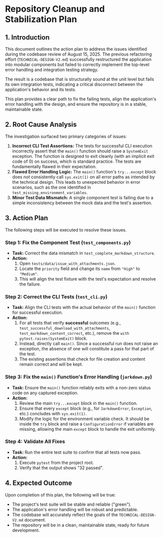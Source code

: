 # Repository Cleanup and Stabilization Plan

## 1. Introduction

This document outlines the action plan to address the issues identified during the codebase review of August 15, 2025. The previous refactoring effort (`TECHNICAL-DESIGN-V2.md`) successfully restructured the application into modular components but failed to correctly implement the top-level error handling and integration testing strategy.

The result is a codebase that is structurally sound at the unit level but fails its own integration tests, indicating a critical disconnect between the application's behavior and its tests.

This plan provides a clear path to fix the failing tests, align the application's error handling with the design, and ensure the repository is in a stable, maintainable state.

## 2. Root Cause Analysis

The investigation surfaced two primary categories of issues:

1.  **Incorrect CLI Test Assertions:** The tests for successful CLI execution incorrectly assert that the `main()` function should raise a `SystemExit` exception. The function is designed to exit cleanly (with an implicit exit code of 0) on success, which is standard practice. The tests are fundamentally flawed in their expectation.
2.  **Flawed Error Handling Logic:** The `main()` function's `try...except` block does not consistently call `sys.exit(1)` on all error paths as intended by the technical design. This leads to unexpected behavior in error scenarios, such as the one identified in `test_missing_environment_variables`.
3.  **Minor Test Data Mismatch:** A single component test is failing due to a simple inconsistency between the mock data and the test's assertion.

## 3. Action Plan

The following steps will be executed to resolve these issues.

### Step 1: Fix the Component Test (`test_components.py`)

-   **Task:** Correct the data mismatch in `test_complete_markdown_structure`.
-   **Action:**
    1.  Open `tests/data/issue_with_attachments.json`.
    2.  Locate the `priority` field and change its `name` from `"High"` to `"Medium"`.
    3.  This will align the test fixture with the test's expectation and resolve the failure.

### Step 2: Correct the CLI Tests (`test_cli.py`)

-   **Task:** Align the CLI tests with the actual behavior of the `main()` function for successful execution.
-   **Action:**
    1.  For all tests that verify **successful** outcomes (e.g., `test_successful_download_with_attachments`, `test_markdown_content_correct`, etc.), remove the `with pytest.raises(SystemExit)` block.
    2.  Instead, directly call `main()`. Since a successful run does not raise an exception, the absence of one will constitute a pass for that part of the test.
    3.  The existing assertions that check for file creation and content remain correct and will be kept.

### Step 3: Fix the `main()` Function's Error Handling (`jarkdown.py`)

-   **Task:** Ensure the `main()` function reliably exits with a non-zero status code on any captured exception.
-   **Action:**
    1.  Review the main `try...except` block in the `main()` function.
    2.  Ensure that every `except` block (e.g., for `JarkdownError`, `Exception`, etc.) concludes with `sys.exit(1)`.
    3.  Modify the logic for the environment variable check. It should be inside the `try` block and raise a `ConfigurationError` if variables are missing, allowing the main `except` block to handle the exit uniformly.

### Step 4: Validate All Fixes

-   **Task:** Run the entire test suite to confirm that all tests now pass.
-   **Action:**
    1.  Execute `pytest` from the project root.
    2.  Verify that the output shows "32 passed".

## 4. Expected Outcome

Upon completion of this plan, the following will be true:

-   The project's test suite will be stable and reliable ("green").
-   The application's error handling will be robust and predictable.
-   The codebase will accurately reflect the goals of the `TECHNICAL-DESIGN-V2.md` document.
-   The repository will be in a clean, maintainable state, ready for future development.
